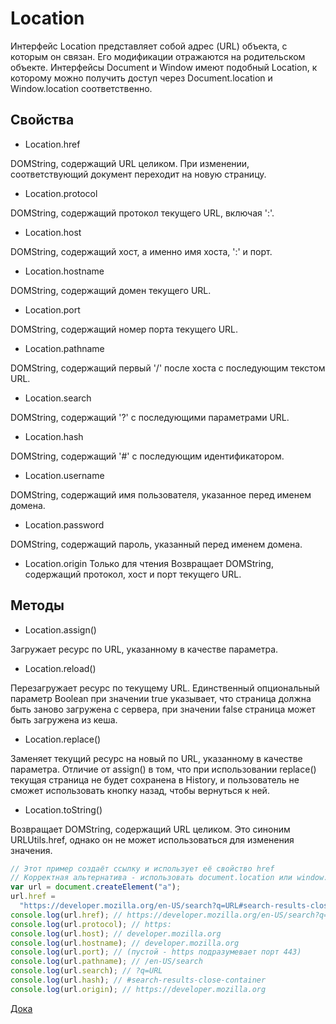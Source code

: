 # Location

Интерфейс Location представляет собой адрес (URL) объекта, с которым он связан. Его модификации отражаются на родительском объекте. Интерфейсы Document и Window имеют подобный Location, к которому можно получить доступ через Document.location и Window.location соответственно.

## Свойства

- Location.href

DOMString, содержащий URL целиком. При изменении, соответствующий документ переходит на новую страницу.

- Location.protocol

DOMString, содержащий протокол текущего URL, включая ':'.

- Location.host

DOMString, содержащий хост, а именно имя хоста, ':' и порт.

- Location.hostname

DOMString, содержащий домен текущего URL.

- Location.port

DOMString, содержащий номер порта текущего URL.

- Location.pathname

DOMString, содержащий первый '/' после хоста с последующим текстом URL.

- Location.search

DOMString, содержащий '?' с последующими параметрами URL.

- Location.hash

DOMString, содержащий '#' с последующим идентификатором.

- Location.username

DOMString, содержащий имя пользователя, указанное перед именем домена.

- Location.password

DOMString, содержащий пароль, указанный перед именем домена.

- Location.origin Только для чтения
  Возвращает DOMString, содержащий протокол, хост и порт текущего URL.

## Методы

- Location.assign()

Загружает ресурс по URL, указанному в качестве параметра.

- Location.reload()

Перезагружает ресурс по текущему URL. Единственный опциональный параметр Boolean при значении true указывает, что страница должна быть заново загружена с сервера, при значении false страница может быть загружена из кеша.

- Location.replace()

Заменяет текущий ресурс на новый по URL, указанному в качестве параметра. Отличие от assign() в том, что при использовании replace() текущая страница не будет сохранена в History, и пользователь не сможет использовать кнопку назад, чтобы вернуться к ней.

- Location.toString()

Возвращает DOMString, содержащий URL целиком. Это синоним URLUtils.href, однако он не может использоваться для изменения значения.

```JavaScript
// Этот пример создаёт ссылку и использует её свойство href
// Корректная альтернатива - использовать document.location или window.location текущего URL
var url = document.createElement("a");
url.href =
  "https://developer.mozilla.org/en-US/search?q=URL#search-results-close-container";
console.log(url.href); // https://developer.mozilla.org/en-US/search?q=URL#search-results-close-container
console.log(url.protocol); // https:
console.log(url.host); // developer.mozilla.org
console.log(url.hostname); // developer.mozilla.org
console.log(url.port); // (пустой - https подразумевает порт 443)
console.log(url.pathname); // /en-US/search
console.log(url.search); // ?q=URL
console.log(url.hash); // #search-results-close-container
console.log(url.origin); // https://developer.mozilla.org
```

[Дока](https://doka.guide/js/window-location/)
